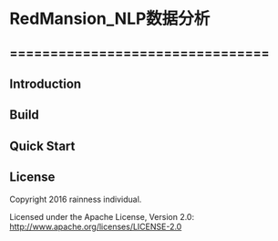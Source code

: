 # RedMansion_NLP数据分析

## ================================

## Introduction

## Build


## Quick Start


## License

Copyright 2016 rainness individual.

Licensed under the Apache License, Version 2.0: http://www.apache.org/licenses/LICENSE-2.0
